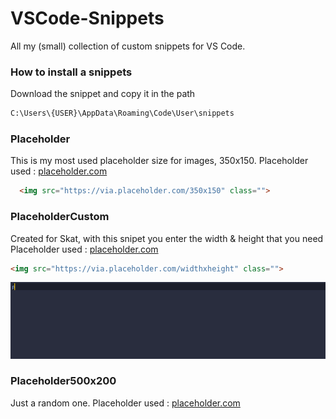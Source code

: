 # VSCode-Snippets
All my (small) collection of custom snippets for VS Code.
### How to install a snippets
Download the snippet and copy it in the path
```bash
C:\Users\{USER}\AppData\Roaming\Code\User\snippets
```

### Placeholder 
This is my most used placeholder size for images, 350x150.
Placeholder used : [placeholder.com](https://placeholder.com/)
```html
  <img src="https://via.placeholder.com/350x150" class="">
```
### PlaceholderCustom
Created for Skat, with this snipet you enter the width & height that you need
Placeholder used : [placeholder.com](https://placeholder.com/)
```html
<img src="https://via.placeholder.com/widthxheight" class="">
```
![](GitImages/gifPlaceholder.gif)
### Placeholder500x200
Just a random one. Placeholder used : [placeholder.com](https://placeholder.com/)

